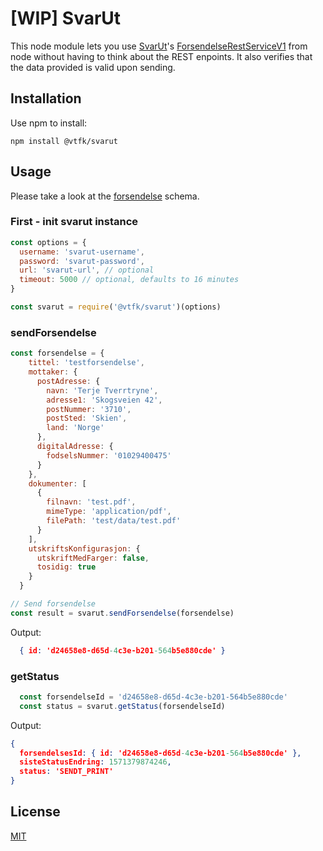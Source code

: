 # [WIP] SvarUt
This node module lets you use [SvarUt](https://www.ks.no/fagomrader/digitalisering/felleslosninger/svar-inn-og-svar-ut/)'s [ForsendelseRestServiceV1](https://ks-no.github.io/svarut/integrasjon/forsendelserestservicev1/) from node without having to think about the REST enpoints. It also verifies that the data provided is valid upon sending.


## Installation
Use npm to install:
```
npm install @vtfk/svarut
```

## Usage

Please take a look at the [forsendelse](https://github.com/vtfk/svarut/blob/master/src/schemas/forsendelse.json) schema.

### First - init svarut instance
```javascript
const options = {
  username: 'svarut-username',
  password: 'svarut-password',
  url: 'svarut-url', // optional
  timeout: 5000 // optional, defaults to 16 minutes
}

const svarut = require('@vtfk/svarut')(options)
```

### sendForsendelse
```javascript
const forsendelse = {
    tittel: 'testforsendelse',
    mottaker: {
      postAdresse: {
        navn: 'Terje Tverrtryne',
        adresse1: 'Skogsveien 42',
        postNummer: '3710',
        postSted: 'Skien',
        land: 'Norge'
      },
      digitalAdresse: {
        fodselsNummer: '01029400475'
      }
    },
    dokumenter: [
      {
        filnavn: 'test.pdf',
        mimeType: 'application/pdf',
        filePath: 'test/data/test.pdf'
      }
    ],
    utskriftsKonfigurasjon: {
      utskriftMedFarger: false,
      tosidig: true
    }
  }

// Send forsendelse
const result = svarut.sendForsendelse(forsendelse)
```

Output:
```json
  { id: 'd24658e8-d65d-4c3e-b201-564b5e880cde' }
```

### getStatus
```javascript
  const forsendelseId = 'd24658e8-d65d-4c3e-b201-564b5e880cde'
  const status = svarut.getStatus(forsendelseId)
```

Output:
```json
{ 
  forsendelsesId: { id: 'd24658e8-d65d-4c3e-b201-564b5e880cde' },
  sisteStatusEndring: 1571379874246,
  status: 'SENDT_PRINT' 
}
```

## License
[MIT](LICENSE)